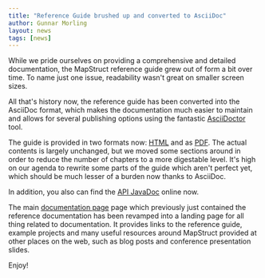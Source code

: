 ```yaml
---
title: "Reference Guide brushed up and converted to AsciiDoc"
author: Gunnar Morling
layout: news
tags: [news]
---
```


While we pride ourselves on providing a comprehensive and detailed documentation, the MapStruct reference guide grew out of form a bit over time.
To name just one issue, readability wasn't great on smaller screen sizes.

All that's history now, the reference guide has been converted into the AsciiDoc format, which makes the documentation much easier to maintain and allows for several publishing options using the fantastic [AsciiDoctor](http://asciidoctor.org/) tool.

The guide is provided in two formats now: [HTML](/documentation/1.0/reference/html/index.html) and as [PDF](/documentation/1.0/reference/pdf/mapstruct-reference-guide.pdf). The actual contents is largely unchanged, but we moved some sections around in order to reduce the number of chapters to a more digestable level. It's high on our agenda to rewrite some parts of the guide which aren't perfect yet, which should be much lesser of a burden now thanks to AsciiDoc.

In addition, you also can find the [API JavaDoc](/documentation/1.0/api/index.html) online now.

The main [documentation page](/documention) page which previously just contained the reference documentation has been revamped into a landing page for all thing related to documentation. It provides links to the reference guide, example projects and many useful resources around MapStruct provided at other places on the web, such as blog posts and conference presentation slides.

Enjoy!
